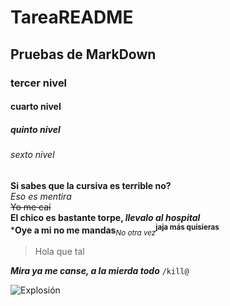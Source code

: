 # TareaREADME
## Pruebas de MarkDown
### tercer nivel
#### cuarto nivel
##### quinto nivel
###### sexto nivel

**Si sabes que la cursiva es terrible no?**  
_Eso es mentira_  
~~Yo me caí~~  
**El chico es bastante torpe, _llevalo al hospital_**  
***Oye a mi no me mandas**<sub>_No otra vez_</sub><sup>**jaja más quisieras**</sup>
> Hola que tal

***Mira ya me canse, a la mierda todo***
`/kill@`

![Explosión](https://upload.wikimedia.org/wikipedia/commons/thumb/7/79/Operation_Upshot-Knothole_-_Badger_001.jpg/1024px-Operation_Upshot-Knothole_-_Badger_001.jpg)